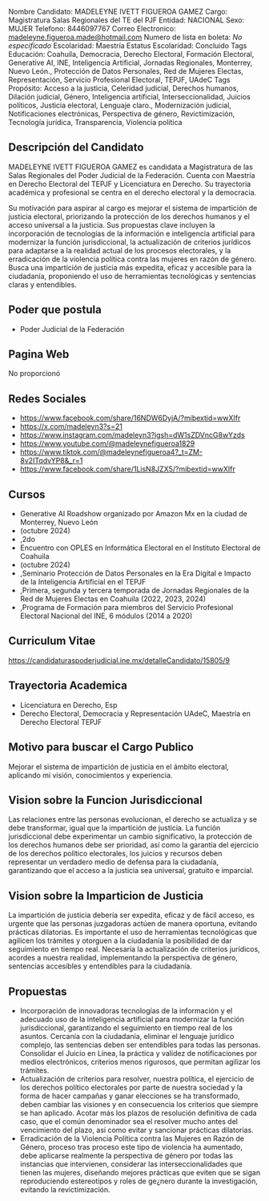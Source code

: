 Nombre Candidato: MADELEYNE IVETT FIGUEROA GAMEZ
Cargo: Magistratura Salas Regionales del TE del PJF
Entidad: NACIONAL
Sexo: MUJER
Telefono: 8446097767
Correo Electronico: madeleyne.figueroa.made@hotmail.com
Numero de lista en boleta: *No especificado*
Escolaridad: Maestría
Estatus Escolaridad: Concluido
Tags Educación: Coahuila, Democracia, Derecho Electoral, Formación Electoral, Generative AI, INE, Inteligencia Artificial, Jornadas Regionales, Monterrey, Nuevo León., Protección de Datos Personales, Red de Mujeres Electas, Representación, Servicio Profesional Electoral, TEPJF, UAdeC
Tags Propósito: Acceso a la justicia, Celeridad judicial, Derechos humanos, Dilación judicial, Género, Inteligencia artificial, Interseccionalidad, Juicios políticos, Justicia electoral, Lenguaje claro., Modernización judicial, Notificaciones electrónicas, Perspectiva de género, Revictimización, Tecnología jurídica, Transparencia, Violencia política


## Descripción del Candidato 

MADELEYNE IVETT FIGUEROA GAMEZ es candidata a Magistratura de las Salas Regionales del Poder Judicial de la Federación. Cuenta con Maestría en Derecho Electoral del TEPJF y Licenciatura en Derecho. Su trayectoria académica y profesional se centra en el derecho electoral y la democracia.

Su motivación para aspirar al cargo es mejorar el sistema de impartición de justicia electoral, priorizando la protección de los derechos humanos y el acceso universal a la justicia. Sus propuestas clave incluyen la incorporación de tecnologías de la información e inteligencia artificial para modernizar la función jurisdiccional, la actualización de criterios jurídicos para adaptarse a la realidad actual de los procesos electorales, y la erradicación de la violencia política contra las mujeres en razón de género. Busca una impartición de justicia más expedita, eficaz y accesible para la ciudadanía, proponiendo el uso de herramientas tecnológicas y sentencias claras y entendibles.


## Poder que postula

- Poder Judicial de la Federación


## Pagina Web

No proporcionó


## Redes Sociales

- https://www.facebook.com/share/16NDW6DyjA/?mibextid=wwXIfr
- https://x.com/madeleyn3?s=21
- https://www.instagram.com/madeleyn3?igsh=dW1sZDVncG8wYzds
- https://www.youtube.com/@madeleynefigueroa1829
- https://www.tiktok.com/@madeleynefigueroa4?_t=ZM-8v2ITqdvYP8&_r=1
- https://www.facebook.com/share/1LisN8JZX5/?mibextid=wwXIfr


## Cursos

- Generative AI Roadshow organizado por Amazon Mx en la ciudad de Monterrey, Nuevo León
- (octubre 2024)
- ,2do
- Encuentro con OPLES en Informática Electoral en el Instituto Electoral de Coahuila
- (octubre 2024)
- ,Seminario Protección de Datos Personales en la Era Digital e Impacto de la Inteligencia Artificial en el TEPJF
- ,Primera, segunda y tercera temporada de Jornadas Regionales de la Red de Mujeres Electas en Coahuila (2022, 2023, 2024)
- ,Programa de Formación para miembros del Servicio Profesional Electoral Nacional del INE, 6 módulos (2014 a 2020)


## Curriculum Vitae

https://candidaturaspoderjudicial.ine.mx/detalleCandidato/15805/9


## Trayectoria Academica

- Licenciatura en Derecho, Esp
- Derecho Electoral, Democracia y Representación UAdeC, Maestría en Derecho Electoral TEPJF


## Motivo para buscar el Cargo Publico

Mejorar el sistema de impartición de justicia en el ámbito electoral, aplicando mi visión, conocimientos y experiencia.


## Vision sobre la Funcion Jurisdiccional

Las relaciones entre las personas evolucionan, el derecho se actualiza y se debe transformar, igual que la impartición de justicia. La función jurisdiccional debe experimentar un cambio significativo, la protección de los derechos humanos debe ser prioridad, así como la garantía del ejercicio de los derechos político electorales, los juicios y recursos deben representar un verdadero medio de defensa para la ciudadanía, garantizando que el acceso a la justicia sea universal, gratuito e imparcial.


## Vision sobre la Imparticion de Justicia

La impartición de justicia debería ser expedita, eficaz y de fácil acceso, es urgente que las personas juzgadoras actúen de manera oportuna, evitando prácticas dilatorias. Es importante el uso de herramientas tecnológicas que agilicen los trámites y otorguen a la ciudadanía la posibilidad de dar seguimiento en tiempo real. Necesaria la actualización de criterios jurídicos, acordes a nuestra realidad, implementando la perspectiva de género, sentencias accesibles y entendibles para la ciudadanía.


## Propuestas

- Incorporación de innovadoras tecnologías de la información y el adecuado uso de la inteligencia artificial para modernizar la función jurisdiccional, garantizando el seguimiento en tiempo real de los asuntos. Cercanía con la ciudadanía, eliminar el lenguaje jurídico complejo, las sentencias deben ser entendibles para todas las personas. Consolidar el Juicio en Línea, la práctica y validez de notificaciones por medios electrónicos, criterios menos rigurosos, que permitan agilizar los trámites.
- Actualización de criterios para resolver, nuestra política, el ejercicio de los derechos político electorales por parte de nuestra sociedad y la forma de hacer campañas y ganar elecciones se ha transformado, deben cambiar las visiones y en consecuencia los criterios que siempre se han aplicado. Acotar más los plazos de resolución definitiva de cada caso, que el común denominador sea el resolver mucho antes del vencimiento del plazo, así como evitar y sancionar prácticas dilatorias.
- Erradicación de la Violencia Política contra las Mujeres en Razón de Género, proceso tras proceso este tipo de violencia ha aumentado, debe aplicarse realmente la perspectiva de género por todas las instancias que intervienen, considerar las interseccionalidades que tienen las mujeres, diseñando mejores prácticas que eviten que se sigan reproduciendo estereotipos y roles de ge¿nero durante la investigación, evitando la revictimización.

